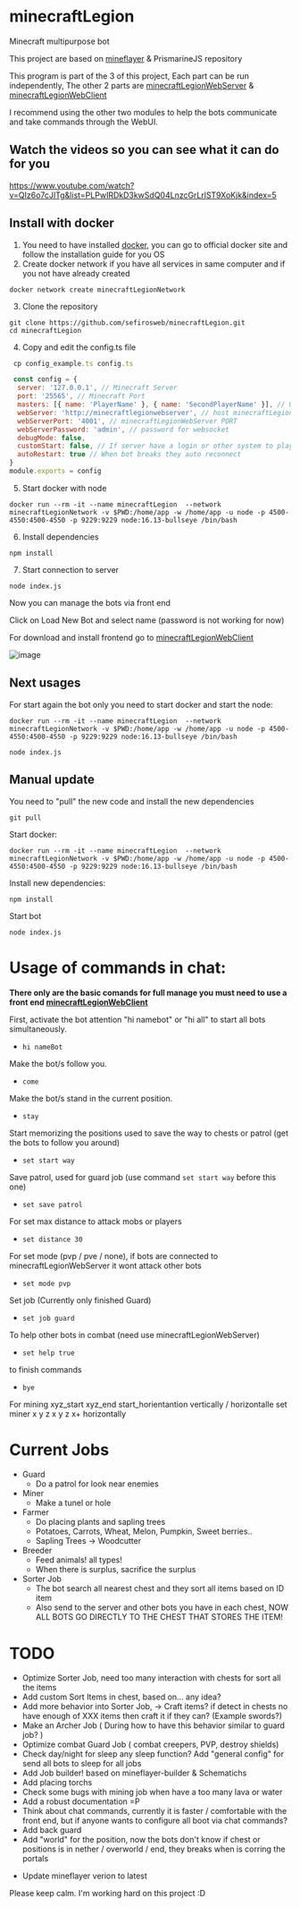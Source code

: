 # minecraftLegion

Minecraft multipurpose bot

This project are based on <a target="_blank" href="https://github.com/PrismarineJS/mineflayer">mineflayer</a> & PrismarineJS repository

This program is part of the 3 of this project,
Each part can be run independently,
The other 2 parts are <a target="_blank" href="https://github.com/sefirosweb/minecraftLegionWebServer">minecraftLegionWebServer</a> & <a href="https://github.com/sefirosweb/minecraftLegionWebClient">minecraftLegionWebClient</a>

I recommend using the other two modules to help the bots communicate and take commands through the WebUI.

## Watch the videos so you can see what it can do for you
https://www.youtube.com/watch?v=QIz6o7cJITg&list=PLPwIRDkD3kwSdQ04LnzcGrLrlST9XoKjk&index=5

## Install with docker

1. You need to have installed [docker](https://docs.docker.com/desktop/windows/wsl/), you can go to official docker site and follow the installation guide for you OS
2. Create docker network if you have all services in same computer and if you not have already created

```
docker network create minecraftLegionNetwork
```

3. Clone the repository

```
git clone https://github.com/sefirosweb/minecraftLegion.git
cd minecraftLegion
```

4. Copy and edit the config.ts file

```js
 cp config_example.ts config.ts

 const config = {
  server: '127.0.0.1', // Minecraft Server
  port: '25565', // Minecraft Port
  masters: [{ name: 'PlayerName' }, { name: 'SecondPlayerName' }], // Optional when front end is not opened
  webServer: 'http://minecraftlegionwebserver', // host minecraftLegionWebServer Web, if is in docker locak you must use a default config
  webServerPort: '4001', // minecraftLegionWebServer PORT
  webServerPassword: 'admin', // password for websocket
  debugMode: false,
  customStart: false, // If server have a login or other system to play you can add your self start Ex: login pass pass (see custom_start/custom_example.ts)
  autoRestart: true // When bot breaks they auto reconnect
}
module.exports = config

```

5. Start docker with node

```
docker run --rm -it --name minecraftLegion  --network minecraftLegionNetwork -v $PWD:/home/app -w /home/app -u node -p 4500-4550:4500-4550 -p 9229:9229 node:16.13-bullseye /bin/bash
```

6. Install dependencies

```
npm install
```

7. Start connection to server

```
node index.js
```

Now you can manage the bots via front end

Click on Load New Bot and select name (password is not working for now)

For download and install frontend go to <a target="_blank" href="https://github.com/sefirosweb/minecraftLegionWebClient">minecraftLegionWebClient</a>

![image](https://raw.githubusercontent.com/sefirosweb/minecraftLegion/master/docs/LoadBot.png)

## Next usages
For start again the bot only you need to start docker and start the node:
```
docker run --rm -it --name minecraftLegion  --network minecraftLegionNetwork -v $PWD:/home/app -w /home/app -u node -p 4500-4550:4500-4550 -p 9229:9229 node:16.13-bullseye /bin/bash
```

```
node index.js
```

## Manual update
You need to "pull" the new code and install the new dependencies

```
git pull
```
Start docker:

```
docker run --rm -it --name minecraftLegion  --network minecraftLegionNetwork -v $PWD:/home/app -w /home/app -u node -p 4500-4550:4500-4550 -p 9229:9229 node:16.13-bullseye /bin/bash
```
Install new dependencies:
```
npm install
```
Start bot
```
node index.js
```

# Usage of commands in chat:

**There only are the basic comands for full manage you must need to use a front end <a target="_blank" href="https://github.com/sefirosweb/minecraftLegionWebClient">minecraftLegionWebClient</a>**

First, activate the bot attention "hi namebot" or "hi all" to start all bots simultaneously.

- `hi nameBot`

Make the bot/s follow you.

- `come`

Make the bot/s stand in the current position.

- `stay`

Start memorizing the positions used to save the way to chests or patrol (get the bots to follow you around)

- `set start way`

Save patrol, used for guard job (use command `set start way` before this one)

- `set save patrol`

For set max distance to attack mobs or players

- `set distance 30`

For set mode (pvp / pve / none), if bots are connected to minecraftLegionWebServer it wont attack other bots

- `set mode pvp`

Set job (Currently only finished Guard)

- `set job guard`

To help other bots in combat (need use minecraftLegionWebServer)

- `set help true`

to finish commands

- `bye`

For mining xyz_start xyz_end start_horientantion vertically / horizontalle
set miner x y z x y z x+ horizontally

# Current Jobs

- Guard
  - Do a patrol for look near enemies
- Miner
  - Make a tunel or hole
- Farmer
  - Do placing plants and sapling trees
  - Potatoes, Carrots, Wheat, Melon, Pumpkin, Sweet berries..
  - Sapling Trees -> Woodcutter
- Breeder
  - Feed animals! all types!
  - When there is surplus, sacrifice the surplus
- Sorter Job
  - The bot search all nearest chest and they sort all items based on ID item
  - Also send to the server and other bots you have in each chest, NOW ALL BOTS GO DIRECTLY TO THE CHEST THAT STORES THE ITEM!

# TODO

- Optimize Sorter Job, need too many interaction with chests for sort all the items
- Add custom Sort Items in chest, based on... any idea?
- Add more behavior into Sorter Job, -> Craft items? if detect in chests no have enough of XXX items then craft it if they can? (Example swords?)
- Make an Archer Job ( During how to have this behavior similar to guard job? )
- Optimize combat Guard Job ( combat creepers, PVP, destroy shields)
- Check day/night for sleep any sleep function? Add "general config" for send all bots to sleep for all jobs
- Add Job builder! based on mineflayer-builder & Schematichs
- Add placing torchs
- Check some bugs with mining job when have a too many lava or water
- Add a robust documentation =P
- Think about chat commands, currently it is faster / comfortable with the front end, but if anyone wants to configure all boot via chat commands?
- Add back guard
- Add "world" for the position, now the bots don't know if chest or positions is in nether / overworld / end, they breaks when is corring the portals

* Update mineflayer verion to latest

Please keep calm. I'm working hard on this project :D
